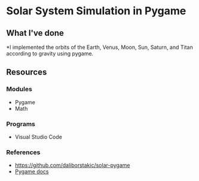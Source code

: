 # Solar System Simulation in Pygame

## What I've done
*I implemented the orbits of the Earth, Venus, Moon, Sun, Saturn, and Titan according to gravity using pygame.


## Resources
### Modules
* Pygame
* Math

### Programs
* Visual Studio Code

### References
* https://github.com/daliborstakic/solar-pygame
* [Pygame docs](https://www.pygame.org/docs/ref/math.html#pygame.math.Vector2)
